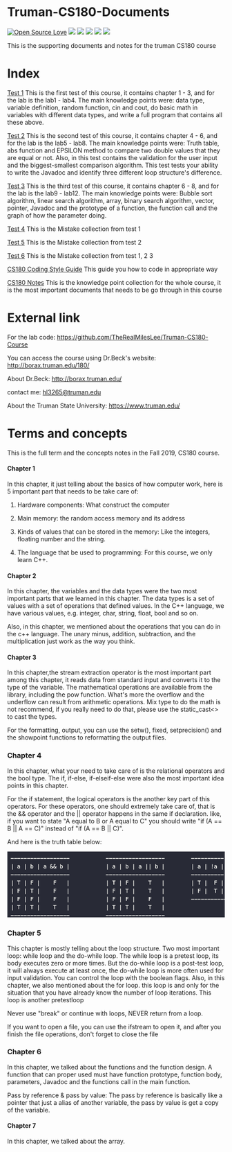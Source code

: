 # Truman-CS180-Documents
[![Open Source Love](https://badges.frapsoft.com/os/v1/open-source.svg?v=103)](https://github.com/ellerbrock/open-source-badges/)
<a href="https://996.icu"><img src="https://img.shields.io/badge/link-996.icu-red.svg"></a>
<a href="https://img.shields.io"><img src="https://img.shields.io/badge/contributions-welcome-brightgreen.svg"></a> 
<a href="https://img.shields.io"><img src="https://img.shields.io/badge/C++-Learing-red.svg"></a>
<a href="https://img.shields.io"><img src="https://img.shields.io/badge/Creative-Design%26Build-blue.svg"></a>
<a href="https://img.shields.io"><img src="https://img.shields.io/badge/MileLee-Computer%20Science-brightgreen.svg"></a>

This is the supporting documents and notes for the truman CS180 course

# Index
[Test 1](https://github.com/TheRealMilesLee/Truman-CS180-Documents/blob/master/Test%201.docx) This is the first test of this course, it contains chapter 1 - 3, and for the lab is the lab1 - lab4. The main knowledge points were: data type, variable definition, random function, cin and cout, do basic math in variables with different data types, and write a full program that contains all these above.

[Test 2](https://github.com/TheRealMilesLee/Truman-CS180-Documents/blob/master/Test%202.docx) This is the second test of this course, it contains chapter 4 - 6, and for the lab is the lab5 - lab8. The main knowledge points were: Truth table, abs function and EPSILON method to compare two double values that they are equal or not. Also, in this test contains the validation for the user input and the biggest-smallest comparison algorithm. This test tests your ability to write the Javadoc and identify three different loop structure's difference.

[Test 3](https://github.com/TheRealMilesLee/Truman-CS180-Documents/blob/master/Test%203.docx) This is the third test of this course, it contains chapter 6 - 8, and for the lab is the lab9 - lab12. The main knowledge points were: Bubble sort algorithm, linear search algorithm, array, binary search algorithm, vector, pointer, Javadoc and the prototype of a function, the function call and the graph of how the parameter doing.

[Test 4](https://github.com/TheRealMilesLee/Truman-CS180-Documents/blob/master/Test%204.docx) This is the Mistake collection from test 1

[Test 5](https://github.com/TheRealMilesLee/Truman-CS180-Documents/blob/master/Test%205.docx) This is the Mistake collection from test 2

[Test 6](https://github.com/TheRealMilesLee/Truman-CS180-Documents/blob/master/Test%206.docx) This is the Mistake collection from test 1, 2 3

[CS180 Coding Style Guide](https://github.com/TheRealMilesLee/Truman-CS180-Documents/blob/master/CS180%20C%2B%2B%20Language%20Coding%20Style%20Guide.pdf) This guide you how to code in appropriate way

[CS180 Notes](https://github.com/TheRealMilesLee/Truman-CS180-Documents/blob/master/CS180%20%E7%9F%A5%E8%AF%86%E7%82%B9%E6%A2%B3%E7%90%86.pdf) This is the knowledge point collection for the whole course, it is the most important documents that needs to be go through in this course

# External link

For the lab code: https://github.com/TheRealMilesLee/Truman-CS180-Course

You can access the course using Dr.Beck's website: http://borax.truman.edu/180/

About Dr.Beck: http://borax.truman.edu/

contact me: hl3265@truman.edu

About the Truman State University: https://www.truman.edu/

# Terms and concepts

This is the full term and the concepts notes in the Fall 2019, CS180 course.

#### Chapter 1

In this chapter, it just telling about the basics of how computer work, here is 5 important part that needs to be take care of:

1. Hardware components: What construct the computer

2. Main memory: the random access memory and its address

3. Kinds of values that can be stored in the memory: Like the integers, floating number and the string.

4. The language that be used to programming: For this course, we only learn C++.

#### Chapter 2

In this chapter, the variables and the data types were the two most important parts that we learned in this chapter. The data types is a set of values with a set of operations that defined values. In the C++ language, we have various values, e.g. integer, char, string, float, bool and so on.

Also, in this chapter, we mentioned about the operations that you can do in the c++ language. The unary minus, addition, subtraction, and the multiplication just work as the way you think. 

#### Chapter 3
 
In this chapter,the stream extraction operator is the most important part among this chapter, it reads data from standard input and converts it to the type of the variable. The mathematical operations are available from the <cmath> library, including the pow function. What's more the overflow and the underflow can result from arithmetic operations. Mix type to do the math is not recommend, if you really need to do that, please use the static_cast<> to cast the types.

For the formatting, output, you can use the setw(), fixed, setprecision() and the showpoint functions to reformatting the output files.

### Chapter 4

In this chapter, what your need to take care of is the relational operators and the bool type. The if, if-else, if-elseif-else were also the most important idea points in this chapter.

For the if statement, the logical operators is the another key part of this operators. For these operators, one should extremely take care of, that is the && operator and the || operator happens in the same if declaration. like, if you want to state "A equal to B or A equal to C" you should write "if (A == B || A == C)" instead of "if (A == B || C)".

And here is the truth table below:

![Truth Table](https://github.com/TheRealMilesLee/Truman-CS180-Documents/blob/master/Truth%20Table.png)

### Chapter 5

 This chapter is mostly telling about the loop structure. Two most important loop: while loop and the do-while loop. The while loop is a pretest loop, its body executes zero or more times. But the do-while loop is a post-test loop, it will always execute at least once, the do-while loop is more often used for input validation. You can control the loop with the boolean flags. Also, in this chapter, we also mentioned about the for loop. this loop is and only for the situation that you have already know the number of loop iterations. This loop is another pretestloop

 Never use "break" or continue with loops, NEVER return from a loop.

 If you want to open a file, you can use the ifstream to open it, and after you finish the file operations, don't forget to close the file

### Chapter 6

In this chapter, we talked about the functions and the function design. A function that can proper used must have function prototype, function body, parameters, Javadoc and the functions call in the main function.

Pass by reference & pass by value: The pass by reference is basically like a pointer that just a alias of another variable, the pass by value is get a copy of the variable.

#### Chapter 7

In this chapter, we talked about the array. 
